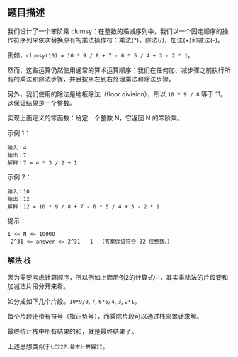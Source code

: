 ## 题目描述
我们设计了一个笨阶乘 clumsy：在整数的递减序列中，我们以一个固定顺序的操作符序列来依次替换原有的乘法操作符：乘法(*)，除法(/)，加法(+)和减法(-)。

例如，`clumsy(10) = 10 * 9 / 8 + 7 - 6 * 5 / 4 + 3 - 2 * 1`。

然而，这些运算仍然使用通常的算术运算顺序：我们在任何加、减步骤之前执行所有的乘法和除法步骤，并且按从左到右处理乘法和除法步骤。

另外，我们使用的除法是地板除法（floor division），所以 `10 * 9 / 8` 等于 11。这保证结果是一个整数。

实现上面定义的笨函数：给定一个整数 N，它返回 N 的笨阶乘。

示例 1：
```
输入：4
输出：7
解释：7 = 4 * 3 / 2 + 1
```
示例 2：
```
输入：10
输出：12
解释：12 = 10 * 9 / 8 + 7 - 6 * 5 / 4 + 3 - 2 * 1
```

提示：
```
1 <= N <= 10000
-2^31 <= answer <= 2^31 - 1  （答案保证符合 32 位整数。）
```

### 解法 栈
因为需要考虑计算顺序，所以例如上面示例2的计算式中，其实乘除法的片段要和加减法片段分开来看。

如分成如下几个片段。`10*9/8`, `7`, `6*5/4`, `3`, `2*1`。

每个片段还带有符号（指正负号），而乘除片段可以通过栈来累计求解。

最终统计栈中所有结果的和，就是最终结果了。

上述思想类似于`LC227.基本计算器II`。